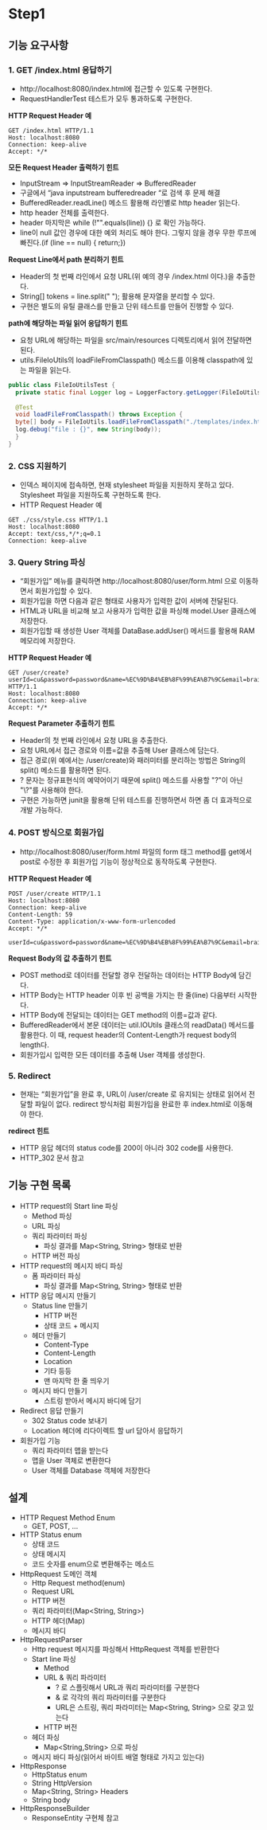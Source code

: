 # Step1

## 기능 요구사항

### 1. GET /index.html 응답하기
- http://localhost:8080/index.html에 접근할 수 있도록 구현한다. 
- RequestHandlerTest 테스트가 모두 통과하도록 구현한다. 

**HTTP Request Header 예**
```http request
GET /index.html HTTP/1.1
Host: localhost:8080
Connection: keep-alive
Accept: */*
```

**모든 Request Header 출력하기 힌트**
- InputStream => InputStreamReader => BufferedReader 
- 구글에서 “java inputstream bufferedreader “로 검색 후 문제 해결 
- BufferedReader.readLine() 메소드 활용해 라인별로 http header 읽는다. 
- http header 전체를 출력한다. 
- header 마지막은 while (!"".equals(line)) {} 로 확인 가능하다. 
- line이 null 값인 경우에 대한 예외 처리도 해야 한다. 그렇지 않을 경우 무한 루프에 빠진다.(if (line == null) { return;})

**Request Line에서 path 분리하기 힌트**
- Header의 첫 번째 라인에서 요청 URL(위 예의 경우 /index.html 이다.)을 추출한다. 
- String[] tokens = line.split(" "); 활용해 문자열을 분리할 수 있다. 
- 구현은 별도의 유틸 클래스를 만들고 단위 테스트를 만들어 진행할 수 있다.


**path에 해당하는 파일 읽어 응답하기 힌트**
- 요청 URL에 해당하는 파일을 src/main/resources 디렉토리에서 읽어 전달하면 된다. 
- utils.FileIoUtils의 loadFileFromClasspath() 메소드를 이용해 classpath에 있는 파일을 읽는다. 
```java
public class FileIoUtilsTest {
  private static final Logger log = LoggerFactory.getLogger(FileIoUtilsTest.class);
  
  @Test
  void loadFileFromClasspath() throws Exception {
  byte[] body = FileIoUtils.loadFileFromClasspath("./templates/index.html");
  log.debug("file : {}", new String(body));
  }
}
```

### 2. CSS 지원하기
- 인덱스 페이지에 접속하면, 현재 stylesheet 파일을 지원하지 못하고 있다. Stylesheet 파일을 지원하도록 구현하도록 한다. 
- HTTP Request Header 예

```http request
GET ./css/style.css HTTP/1.1
Host: localhost:8080
Accept: text/css,*/*;q=0.1
Connection: keep-alive
```

### 3. Query String 파싱
- “회원가입” 메뉴를 클릭하면 http://localhost:8080/user/form.html 으로 이동하면서 회원가입할 수 있다. 
- 회원가입을 하면 다음과 같은 형태로 사용자가 입력한 값이 서버에 전달된다. 
- HTML과 URL을 비교해 보고 사용자가 입력한 값을 파싱해 model.User 클래스에 저장한다. 
- 회원가입할 때 생성한 User 객체를 DataBase.addUser() 메서드를 활용해 RAM 메모리에 저장한다.

**HTTP Request Header 예**
```http request
GET /user/create?userId=cu&password=password&name=%EC%9D%B4%EB%8F%99%EA%B7%9C&email=brainbackdoor%40gmail.com HTTP/1.1
Host: localhost:8080
Connection: keep-alive
Accept: */*
```

**Request Parameter 추출하기 힌트**
- Header의 첫 번째 라인에서 요청 URL을 추출한다. 
- 요청 URL에서 접근 경로와 이름=값을 추출해 User 클래스에 담는다. 
- 접근 경로(위 예에서는 /user/create)와 패러미터를 분리하는 방법은 String의 split() 메소드를 활용하면 된다. 
- ? 문자는 정규표현식의 예약어이기 때문에 split() 메소드를 사용할 "?"이 아닌 "\\?"를 사용해야 한다. 
- 구현은 가능하면 junit을 활용해 단위 테스트를 진행하면서 하면 좀 더 효과적으로 개발 가능하다.




### 4. POST 방식으로 회원가입
- http://localhost:8080/user/form.html 파일의 form 태그 method를 get에서 post로 수정한 후 회원가입 기능이 정상적으로 동작하도록 구현한다.

**HTTP Request Header 예**
```http request
POST /user/create HTTP/1.1
Host: localhost:8080
Connection: keep-alive
Content-Length: 59
Content-Type: application/x-www-form-urlencoded
Accept: */*

userId=cu&password=password&name=%EC%9D%B4%EB%8F%99%EA%B7%9C&email=brainbackdoor%40gmail.com
```

**Request Body의 값 추출하기 힌트**
- POST method로 데이터를 전달할 경우 전달하는 데이터는 HTTP Body에 담긴다. 
- HTTP Body는 HTTP header 이후 빈 공백을 가지는 한 줄(line) 다음부터 시작한다. 
- HTTP Body에 전달되는 데이터는 GET method의 이름=값과 같다. 
- BufferedReader에서 본문 데이터는 util.IOUtils 클래스의 readData() 메서드를 활용한다. 이 때, request header의 Content-Length가 request body의 length다. 
- 회원가입시 입력한 모든 데이터를 추출해 User 객체를 생성한다.




### 5. Redirect
- 현재는 “회원가입”을 완료 후, URL이 /user/create 로 유지되는 상태로 읽어서 전달할 파일이 없다. redirect 방식처럼 회원가입을 완료한 후 index.html로 이동해야 한다.

**redirect 힌트**
- HTTP 응답 헤더의 status code를 200이 아니라 302 code를 사용한다. 
- HTTP_302 문서 참고

## 기능 구현 목록
- HTTP request의 Start line 파싱
  - Method 파싱
  - URL 파싱
  - 쿼리 파라미터 파싱
    - 파싱 결과를 Map<String, String> 형태로 반환
  - HTTP 버전 파싱
- HTTP request의 메시지 바디 파싱
  - 폼 파라미터 파싱
    - 파싱 결과를 Map<String, String> 형태로 반환
- HTTP 응답 메시지 만들기
  - Status line 만들기
    - HTTP 버전
    - 상태 코드 + 메시지
  - 헤더 만들기
    - Content-Type
    - Content-Length
    - Location
    - 기타 등등
    - 맨 마지막 한 줄 띄우기
  - 메시지 바디 만들기
    - 스트링 받아서 메시지 바디에 담기
- Redirect 응답 만들기
  - 302 Status code 보내기
  - Location 헤더에 리다이렉트 할 url 담아서 응답하기
- 회원가입 기능
  - 쿼리 파라미터 맵을 받는다
  - 맵을 User 객체로 변환한다
  - User 객체를 Database 객체에 저장한다

## 설계
- HTTP Request Method Enum
  - GET, POST, ...
- HTTP Status enum
  - 상태 코드
  - 상태 메시지
  - 코드 숫자를 enum으로 변환해주는 메소드
- HttpRequest 도메인 객체
  - Http Request method(enum)
  - Request URL
  - HTTP 버전
  - 쿼리 파라미터(Map<String, String>)
  - HTTP 헤더(Map)
  - 메시지 바디
- HttpRequestParser
  - Http request 메시지를 파싱해서 HttpRequest 객체를 반환한다
  - Start line 파싱
    - Method
    - URL & 쿼리 파라미터
      - ? 로 스플릿해서 URL과 쿼리 파라미터를 구분한다
      - & 로 각각의 쿼리 파라미터를 구분한다
      - URL은 스트링, 쿼리 파라미터는 Map<String, String> 으로 갖고 있는다
    - HTTP 버전
  - 헤더 파싱
    - Map<String,String> 으로 파싱
  - 메시지 바디 파싱(읽어서 바이트 배열 형태로 가지고 있는다)
- HttpResponse
  - HttpStatus enum
  - String HttpVersion
  - Map<String, String> Headers
  - String body
- HttpResponseBuilder
  - ResponseEntity 구현체 참고